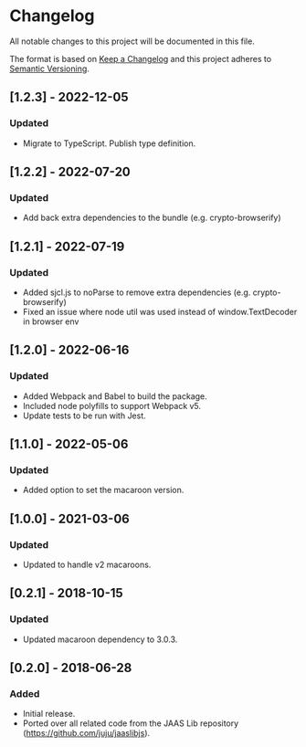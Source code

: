 # Changelog
All notable changes to this project will be documented in this file.

The format is based on [Keep a Changelog](https://keepachangelog.com/en/1.0.0/)
and this project adheres to [Semantic Versioning](https://semver.org/spec/v2.0.0.html).

## [1.2.3] - 2022-12-05
### Updated
- Migrate to TypeScript. Publish type definition.

## [1.2.2] - 2022-07-20
### Updated
- Add back extra dependencies to the bundle (e.g. crypto-browserify)

## [1.2.1] - 2022-07-19
### Updated
- Added sjcl.js to noParse to remove extra dependencies (e.g. crypto-browserify)
- Fixed an issue where node util was used instead of window.TextDecoder in browser env

## [1.2.0] - 2022-06-16
### Updated
- Added Webpack and Babel to build the package.
- Included node polyfills to support Webpack v5.
- Update tests to be run with Jest.

## [1.1.0] - 2022-05-06
### Updated
- Added option to set the macaroon version.

## [1.0.0] - 2021-03-06
### Updated
- Updated to handle v2 macaroons.

## [0.2.1] - 2018-10-15
### Updated
- Updated macaroon dependency to 3.0.3.

## [0.2.0] - 2018-06-28
### Added
- Initial release.
- Ported over all related code from the JAAS Lib repository (https://github.com/juju/jaaslibjs).
